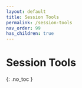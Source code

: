 ```yaml
---
layout: default
title: Session Tools
permalink: /session-tools
nav_order: 99
has_children: true
---
```


# Session Tools
{: .no_toc }

